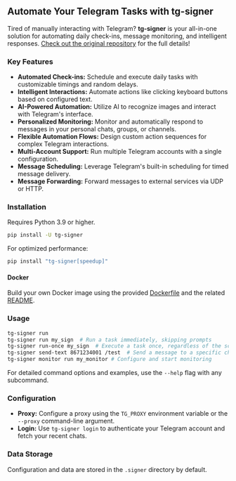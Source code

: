 ## Automate Your Telegram Tasks with tg-signer

Tired of manually interacting with Telegram? **tg-signer** is your all-in-one solution for automating daily check-ins, message monitoring, and intelligent responses.  [Check out the original repository](https://github.com/amchii/tg-signer) for the full details!

### Key Features

*   **Automated Check-ins:** Schedule and execute daily tasks with customizable timings and random delays.
*   **Intelligent Interactions:** Automate actions like clicking keyboard buttons based on configured text.
*   **AI-Powered Automation:** Utilize AI to recognize images and interact with Telegram's interface.
*   **Personalized Monitoring:**  Monitor and automatically respond to messages in your personal chats, groups, or channels.
*   **Flexible Automation Flows:** Design custom action sequences for complex Telegram interactions.
*   **Multi-Account Support:**  Run multiple Telegram accounts with a single configuration.
*   **Message Scheduling:** Leverage Telegram's built-in scheduling for timed message delivery.
*   **Message Forwarding:** Forward messages to external services via UDP or HTTP.

### Installation

Requires Python 3.9 or higher.

```bash
pip install -U tg-signer
```

For optimized performance:

```bash
pip install "tg-signer[speedup]"
```

#### Docker

Build your own Docker image using the provided [Dockerfile](./docker) and the related [README](./docker/README.md).

### Usage

```bash
tg-signer run
tg-signer run my_sign  # Run a task immediately, skipping prompts
tg-signer run-once my_sign  # Execute a task once, regardless of the schedule
tg-signer send-text 8671234001 /test  # Send a message to a specific chat
tg-signer monitor run my_monitor # Configure and start monitoring
```

For detailed command options and examples, use the `--help` flag with any subcommand.

### Configuration

*   **Proxy:** Configure a proxy using the `TG_PROXY` environment variable or the `--proxy` command-line argument.
*   **Login:** Use `tg-signer login` to authenticate your Telegram account and fetch your recent chats.

### Data Storage

Configuration and data are stored in the `.signer` directory by default.